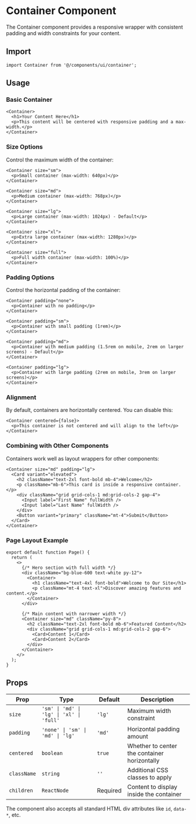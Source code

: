# Container Component

The Container component provides a responsive wrapper with consistent padding and width constraints for your content.

## Import

```tsx
import Container from '@/components/ui/container';
```

## Usage

### Basic Container

```tsx
<Container>
  <h1>Your Content Here</h1>
  <p>This content will be centered with responsive padding and a max-width.</p>
</Container>
```

### Size Options

Control the maximum width of the container:

```tsx
<Container size="sm">
  <p>Small container (max-width: 640px)</p>
</Container>

<Container size="md">
  <p>Medium container (max-width: 768px)</p>
</Container>

<Container size="lg">
  <p>Large container (max-width: 1024px) - Default</p>
</Container>

<Container size="xl">
  <p>Extra large container (max-width: 1280px)</p>
</Container>

<Container size="full">
  <p>Full width container (max-width: 100%)</p>
</Container>
```

### Padding Options

Control the horizontal padding of the container:

```tsx
<Container padding="none">
  <p>Container with no padding</p>
</Container>

<Container padding="sm">
  <p>Container with small padding (1rem)</p>
</Container>

<Container padding="md">
  <p>Container with medium padding (1.5rem on mobile, 2rem on larger screens) - Default</p>
</Container>

<Container padding="lg">
  <p>Container with large padding (2rem on mobile, 3rem on larger screens)</p>
</Container>
```

### Alignment

By default, containers are horizontally centered. You can disable this:

```tsx
<Container centered={false}>
  <p>This container is not centered and will align to the left</p>
</Container>
```

### Combining with Other Components

Containers work well as layout wrappers for other components:

```tsx
<Container size="md" padding="lg">
  <Card variant="elevated">
    <h2 className="text-2xl font-bold mb-4">Welcome</h2>
    <p className="mb-6">This card is inside a responsive container.</p>
    <div className="grid grid-cols-1 md:grid-cols-2 gap-4">
      <Input label="First Name" fullWidth />
      <Input label="Last Name" fullWidth />
    </div>
    <Button variant="primary" className="mt-4">Submit</Button>
  </Card>
</Container>
```

### Page Layout Example

```tsx
export default function Page() {
  return (
    <>
      {/* Hero section with full width */}
      <div className="bg-blue-600 text-white py-12">
        <Container>
          <h1 className="text-4xl font-bold">Welcome to Our Site</h1>
          <p className="mt-4 text-xl">Discover amazing features and content.</p>
        </Container>
      </div>
      
      {/* Main content with narrower width */}
      <Container size="md" className="py-8">
        <h2 className="text-2xl font-bold mb-6">Featured Content</h2>
        <div className="grid grid-cols-1 md:grid-cols-2 gap-6">
          <Card>Content 1</Card>
          <Card>Content 2</Card>
        </div>
      </Container>
    </>
  );
}
```

## Props

| Prop | Type | Default | Description |
|------|------|---------|-------------|
| `size` | `'sm' \| 'md' \| 'lg' \| 'xl' \| 'full'` | `'lg'` | Maximum width constraint |
| `padding` | `'none' \| 'sm' \| 'md' \| 'lg'` | `'md'` | Horizontal padding amount |
| `centered` | `boolean` | `true` | Whether to center the container horizontally |
| `className` | `string` | `''` | Additional CSS classes to apply |
| `children` | `ReactNode` | Required | Content to display inside the container |

The component also accepts all standard HTML div attributes like `id`, `data-*`, etc. 